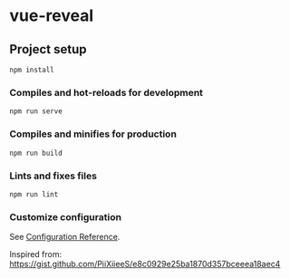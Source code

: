 # vue-reveal

## Project setup
```
npm install
```

### Compiles and hot-reloads for development
```
npm run serve
```

### Compiles and minifies for production
```
npm run build
```

### Lints and fixes files
```
npm run lint
```

### Customize configuration
See [Configuration Reference](https://cli.vuejs.org/config/).

Inspired from: https://gist.github.com/PiiXiieeS/e8c0929e25ba1870d357bceeea18aec4
